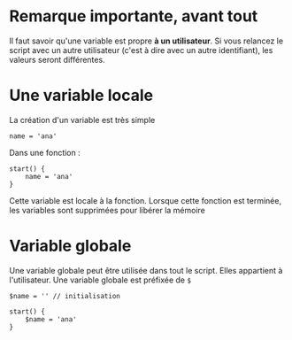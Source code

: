 # Remarque importante, avant tout

Il faut savoir qu'une variable est propre **à un utilisateur**. Si vous relancez le script avec un autre utilisateur (c'est à dire avec un autre identifiant), les valeurs seront différentes.

# Une variable locale

La création d'un variable est très simple

```converse
name = 'ana'
```

Dans une fonction :

```converse
start() {
    name = 'ana'
}
```

Cette variable est locale à la fonction. Lorsque cette fonction est terminée, les variables sont supprimées pour libérer la mémoire

# Variable globale

Une variable globale peut être utilisée dans tout le script. Elles appartient à l'utilisateur. Une variable globale est préfixée de `$`

```converse
$name = '' // initialisation

start() {
    $name = 'ana'
}
```


